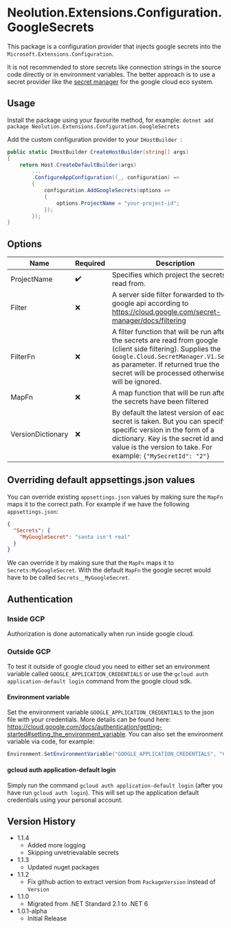 # Neolution.Extensions.Configuration.GoogleSecrets

This package is a configuration provider that injects google secrets into the `Microsoft.Extensions.Configuration`.

It is not recommended to store secrets like connection strings in the source code directly or in environment variables. The better approach is to use a secret provider like the [secret manager](https://cloud.google.com/secret-manager) for the google cloud eco system.

## Usage

Install the package using your favourite method, for example:
`dotnet add package Neolution.Extensions.Configuration.GoogleSecrets`

Add the custom configuration provider to your `IHostBuilder `:

```c#
public static IHostBuilder CreateHostBuilder(string[] args)
{
    return Host.CreateDefaultBuilder(args)
        ...
        .ConfigureAppConfiguration((_, configuration) =>
        {
            configuration.AddGoogleSecrets(options =>
            {
                options.ProjectName = "your-project-id";
            });
        });
}
```

## Options

| Name              | Required           | Description                                                                                                                                                                                                                                      | Default                                         |
| ----------------- | ------------------ | ------------------------------------------------------------------------------------------------------------------------------------------------------------------------------------------------------------------------------------------------ | ----------------------------------------------- |
| ProjectName       | :heavy_check_mark: | Specifies which project the secrets are read from.                                                                                                                                                                                               | `null`                                          |
| Filter            | ❌                 | A server side filter forwarded to the google api according to https://cloud.google.com/secret-manager/docs/filtering                                                                                                                             | `null`                                          |
| FilterFn          | ❌                 | A filter function that will be run after the secrets are read from google (client side filtering). Supplies the `Google.Cloud.SecretManager.V1.Secret` as parameter. If returned true the secret will be processed otherwise it will be ignored. | `secret => true`                                |
| MapFn             | ❌                 | A map function that will be run after the secrets have been filtered                                                                                                                                                                             | `secret.SecretName.SecretId.Replace("__", ":")` |
| VersionDictionary | ❌                 | By default the latest version of each secret is taken. But you can specify a specific version in the form of a dictionary. Key is the secret id and value is the version to take. For example: `{"MySecretId": "2"}`                             | `null`                                          |

## Overriding default appsettings.json values

You can override existing `appsettings.json` values by making sure the `MapFn` maps it to the correct path.
For example if we have the following `appsettings.json`:

```json
{
  "Secrets": {
    "MyGoogleSecret": "santa isn't real"
  }
}
```

We can override it by making sure that the `MapFn` maps it to `Secrets:MyGoogleSecret`. With the default `MapFn` the google secret would have to be called `Secrets__MyGoogleSecret`.

## Authentication

### Inside GCP

Authorization is done automatically when run inside google cloud.

### Outside GCP

To test it outside of google cloud you need to either set an environment variable called `GOOGLE_APPLICATION_CREDENTIALS` or use the `gcloud auth application-default login` command from the google cloud sdk.

#### Environment variable

Set the environment variable `GOOGLE_APPLICATION_CREDENTIALS` to the json file with your credentials. More details can be found here: https://cloud.google.com/docs/authentication/getting-started#setting_the_environment_variable. You can also set the environment variable via code, for example:

```c#
Environment.SetEnvironmentVariable("GOOGLE_APPLICATION_CREDENTIALS", "C:\\temp\\your-file.json");
```

#### gcloud auth application-default login

Simply run the command `gcloud auth application-default login` (after you have run `gcloud auth login`). This will set up the application default credentials using your personal account.

## Version History

- 1.1.4
  - Added more logging
  - Skipping unretrievalable secrets
- 1.1.3
  - Updated nuget packages
- 1.1.2
  - Fix github action to extract version from `PackageVersion` instead of `Version`
- 1.1.0
  - Migrated from .NET Standard 2.1 to .NET 6
- 1.0.1-alpha
  - Initial Release
